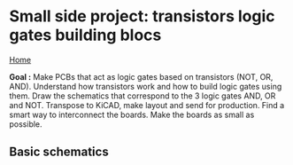 # Small side project: transistors logic gates building blocs

[Home](../../README.md)


__Goal :__ Make PCBs that act as logic gates based on transistors (NOT, OR, AND). Understand how transistors work and how to build logic gates using them. Draw the schematics that correspond to the 3 logic gates AND, OR and NOT. Transpose to KiCAD, make layout and send for production. Find a smart way to interconnect the boards. Make the boards as small as possible.

## Basic schematics
